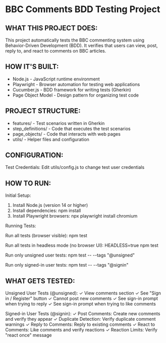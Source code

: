 # BBC Comments BDD Testing Project

## WHAT THIS PROJECT DOES:
This project automatically tests the BBC commenting system using Behavior-Driven Development (BDD). It verifies that users can view, post, reply to, and react to comments on BBC articles.

## HOW IT'S BUILT:
- Node.js - JavaScript runtime environment
- Playwright - Browser automation for testing web applications
- Cucumber.js - BDD framework for writing tests (Gherkin)
- Page Object Model - Design pattern for organizing test code

## PROJECT STRUCTURE:
- features/ - Test scenarios written in Gherkin
- step_definitions/ - Code that executes the test scenarios
- page_objects/ - Code that interacts with web pages
- utils/ - Helper files and configuration

## CONFIGURATION:

Test Credentials:
Edit utils/config.js to change test user credentials


## HOW TO RUN:

Initial Setup:
1. Install Node.js (version 14 or higher)
2. Install dependencies:
   npm install
3. Install Playwright browsers:
   npx playwright install chromium

Running Tests:

Run all tests (browser visible):
npm test

Run all tests in headless mode (no browser UI):
HEADLESS=true npm test

Run only unsigned user tests:
npm test -- --tags "@unsigned"

Run only signed-in user tests:
npm test -- --tags "@signin"


## WHAT GETS TESTED:

Unsigned User Tests (@unsigned):
✓ View comments section
✓ See "Sign in / Register" button
✓ Cannot post new comments
✓ See sign-in prompt when trying to reply
✓ See sign-in prompt when trying to like comments

Signed-in User Tests (@signin):
✓ Post Comments: Create new comments and verify they appear
✓ Duplicate Detection: Verify duplicate comment warnings
✓ Reply to Comments: Reply to existing comments
✓ React to Comments: Like comments and verify reactions
✓ Reaction Limits: Verify "react once" message